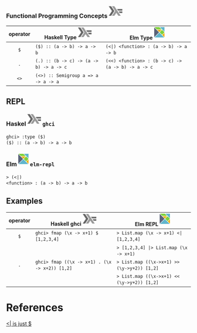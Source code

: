 


### Functional Programming Concepts <sup><img src="../images/602px-Haskell-Logo.svg.png" width=37 height=26><img></sup>

|  operator   |   Haskell Type <sup><img src="../images/602px-Haskell-Logo.svg.png" width=37 height=26><img></sup>   |  Elm Type <sup><img src="../images/elm-logo.png" width=28px height=28px><img></sup> |
|:-----------:|-------------------------------------------------------|------------|
| `$`         |  `($) :: (a -> b) -> a -> b`                          | `(<\|) <function> : (a -> b) -> a -> b` |
| `.`         |  `(.) :: (b -> c) -> (a -> b) -> a -> c`              | `(<<) <function> : (b -> c) -> (a -> b) -> a -> c` |
| `<>`        |  `(<>) :: Semigroup a => a -> a -> a`                 |          |




## REPL

### Haskel <sup><img src="../images/602px-Haskell-Logo.svg.png" width=37 height=26><img></sup> `ghci`

```
ghci> :type ($)
($) :: (a -> b) -> a -> b
```

### Elm <sup><img src="../images/elm-logo.png" width=28px height=28px><img></sup> `elm-repl`

```
> (<|)
<function> : (a -> b) -> a -> b
```

## Examples


|  operator   |   Haskell ghci <sup><img src="../images/602px-Haskell-Logo.svg.png" width=37 height=26><img></sup>   |  Elm REPL <sup><img src="../images/elm-logo.png" width=28px height=28px><img></sup> |
|:-----------:|--------------------------------------------------|---------------------------------------------|
| `$`         | `ghci> fmap (\x -> x+1) $ [1,2,3,4]`             | `> List.map (\x -> x+1) <\| [1,2,3,4]`      |
|             |                                                  | `> [1,2,3,4] \|> List.map (\x -> x+1)`      |
| `.`         | `ghci> fmap ((\x -> x+1) . (\x -> x+2)) [1,2]`   | `> List.map ((\x->x+1) >> (\y->y+2)) [1,2]` |
|             |                                                  | `> List.map ((\x->x+1) << (\y->y+2)) [1,2]` |

# References

[<\| is just $](http://faq.elm-community.org/#what-good-is-the--operator-if-it-is-just-function-application)
